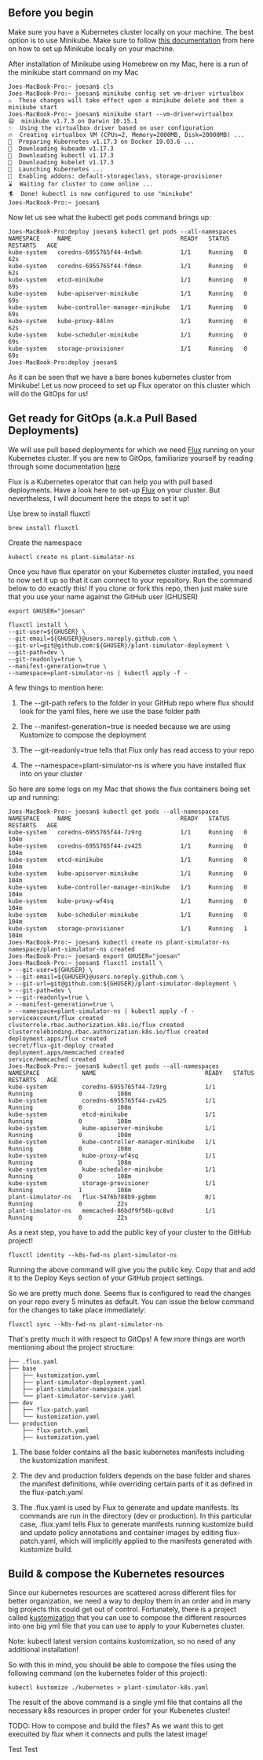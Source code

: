 ## Before you begin

Make sure you have a Kubernetes cluster locally on your machine. The best option is to use Minikube. Make sure to follow [this documentation](https://kubernetes.io/docs/tasks/tools/install-minikube/)
from here on how to set up Minikube locally on your machine.

After installation of Minikube using Homebrew on my Mac, here is a run of the minikube start command on my Mac

```
Joes-MacBook-Pro:~ joesan$ cls
Joes-MacBook-Pro:~ joesan$ minikube config set vm-driver virtualbox
⚠️  These changes will take effect upon a minikube delete and then a minikube start
Joes-MacBook-Pro:~ joesan$ minikube start --vm-driver=virtualbox
😄  minikube v1.7.3 on Darwin 10.15.1
✨  Using the virtualbox driver based on user configuration
🔥  Creating virtualbox VM (CPUs=2, Memory=2000MB, Disk=20000MB) ...
🐳  Preparing Kubernetes v1.17.3 on Docker 19.03.6 ...
💾  Downloading kubeadm v1.17.3
💾  Downloading kubectl v1.17.3
💾  Downloading kubelet v1.17.3
🚀  Launching Kubernetes ...
🌟  Enabling addons: default-storageclass, storage-provisioner
⌛  Waiting for cluster to come online ...
🏄  Done! kubectl is now configured to use "minikube"
Joes-MacBook-Pro:~ joesan$
```

Now let us see what the kubectl get pods command brings up:

```
Joes-MacBook-Pro:deploy joesan$ kubectl get pods --all-namespaces
NAMESPACE     NAME                               READY   STATUS    RESTARTS   AGE
kube-system   coredns-6955765f44-4n5wh           1/1     Running   0          62s
kube-system   coredns-6955765f44-fdmsn           1/1     Running   0          62s
kube-system   etcd-minikube                      1/1     Running   0          69s
kube-system   kube-apiserver-minikube            1/1     Running   0          69s
kube-system   kube-controller-manager-minikube   1/1     Running   0          69s
kube-system   kube-proxy-84lnn                   1/1     Running   0          62s
kube-system   kube-scheduler-minikube            1/1     Running   0          69s
kube-system   storage-provisioner                1/1     Running   0          69s
Joes-MacBook-Pro:deploy joesan$
```

As it can be seen that we have a bare bones kubernetes cluster from Minikube! Let us now proceed to set up Flux operator on this cluster which will do the GitOps for us!

## Get ready for GitOps (a.k.a Pull Based Deployments)

We will use pull based deployments for which we need [Flux](https://github.com/fluxcd/flux) running on your Kubernetes cluster. If you are new to GitOps, familiarize yourself by reading through some documentation [here](gitops.tech)

Flux is a Kubernetes operator that can help you with pull based deployments. Have a look here to set-up [Flux](https://docs.fluxcd.io/en/latest/tutorials/get-started.html) on your cluster. But nevertheless, I will document here the steps to set it up!

Use brew to install fluxctl

```
brew install fluxctl
```

Create the namespace

```
kubectl create ns plant-simulator-ns
```

Once you have flux operator on your Kubernetes cluster installed, you need to now set it up so that it can connect to your repository. Run the command below to do exactly this! If you clone or fork this repo, then just make sure that you use your name against the GitHub user (GHUSER)

```
export GHUSER="joesan"

fluxctl install \
--git-user=${GHUSER} \
--git-email=${GHUSER}@users.noreply.github.com \
--git-url=git@github.com:${GHUSER}/plant-simulator-deployment \
--git-path=dev \
--git-readonly=true \
--manifest-generation=true \
--namespace=plant-simulator-ns | kubectl apply -f -
```

A few things to mention here:

1. The --git-path refers to the folder in your GitHub repo where flux should look for the yaml files, here we use the base folder path

2. The --manifest-generation=true is needed because we are using Kustomize to compose the deployment

3. The --git-readonly=true tells that Flux only has read access to your repo

4. The --namespace=plant-simulator-ns is where you have installed flux into on your cluster

So here are some logs on my Mac that shows the flux containers being set up and running:

```
Joes-MacBook-Pro:~ joesan$ kubectl get pods --all-namespaces
NAMESPACE     NAME                               READY   STATUS    RESTARTS   AGE
kube-system   coredns-6955765f44-7z9rg           1/1     Running   0          104m
kube-system   coredns-6955765f44-zv425           1/1     Running   0          104m
kube-system   etcd-minikube                      1/1     Running   0          104m
kube-system   kube-apiserver-minikube            1/1     Running   0          104m
kube-system   kube-controller-manager-minikube   1/1     Running   0          104m
kube-system   kube-proxy-wf4sq                   1/1     Running   0          104m
kube-system   kube-scheduler-minikube            1/1     Running   0          104m
kube-system   storage-provisioner                1/1     Running   1          104m
Joes-MacBook-Pro:~ joesan$ kubectl create ns plant-simulator-ns
namespace/plant-simulator-ns created
Joes-MacBook-Pro:~ joesan$ export GHUSER="joesan"
Joes-MacBook-Pro:~ joesan$ fluxctl install \
> --git-user=${GHUSER} \
> --git-email=${GHUSER}@users.noreply.github.com \
> --git-url=git@github.com:${GHUSER}/plant-simulator-deployment \
> --git-path=dev \
> --git-readonly=true \
> --manifest-generation=true \
> --namespace=plant-simulator-ns | kubectl apply -f -
serviceaccount/flux created
clusterrole.rbac.authorization.k8s.io/flux created
clusterrolebinding.rbac.authorization.k8s.io/flux created
deployment.apps/flux created
secret/flux-git-deploy created
deployment.apps/memcached created
service/memcached created
Joes-MacBook-Pro:~ joesan$ kubectl get pods --all-namespaces
NAMESPACE            NAME                               READY   STATUS              RESTARTS   AGE
kube-system          coredns-6955765f44-7z9rg           1/1     Running             0          108m
kube-system          coredns-6955765f44-zv425           1/1     Running             0          108m
kube-system          etcd-minikube                      1/1     Running             0          108m
kube-system          kube-apiserver-minikube            1/1     Running             0          108m
kube-system          kube-controller-manager-minikube   1/1     Running             0          108m
kube-system          kube-proxy-wf4sq                   1/1     Running             0          108m
kube-system          kube-scheduler-minikube            1/1     Running             0          108m
kube-system          storage-provisioner                1/1     Running             1          108m
plant-simulator-ns   flux-5476b788b9-pgbmm              0/1     Running             0          22s
plant-simulator-ns   memcached-86bdf9f56b-qc8vd         1/1     Running             0          22s
```

As a next step, you have to add the public key of your cluster to the GitHub project! 

```
fluxctl identity --k8s-fwd-ns plant-simulator-ns
```

Running the above command will give you the public key. Copy that and add it to the Deploy Keys section of your GitHub project settings. 

So we are pretty much done. Seems flux is configured to read the changes on your repo every 5 minutes as default. You can issue the below command for the changes to take place immediately:

```
fluxctl sync --k8s-fwd-ns plant-simulator-ns
```

That's pretty much it with respect to GitOps! A few more things are worth mentioning about the project structure:

```
├── .flux.yaml
├── base
│   ├── kustomization.yaml
│   ├── plant-simulator-deployment.yaml
│   ├── plant-simulator-namespace.yaml
│   └── plant-simulator-service.yaml
├── dev
│   ├── flux-patch.yaml
│   └── kustomization.yaml
└── production
    ├── flux-patch.yaml
    ├── kustomization.yaml
```

1. The base folder contains all the basic kubernetes manifests including the kustomization manifest.

2. The dev and production folders depends on the base folder and shares the manifest definitions, while overriding certain parts of it as defined in the flux-patch.yaml

3. The .flux.yaml is used by Flux to generate and update manifests. Its commands are run in the directory (dev or production). In this particular case, .flux.yaml tells Flux to generate manifests running kustomize build and update policy annotations and container images by editing flux-patch.yaml, which will implicitly applied to the manifests generated with kustomize build.

## Build & compose the Kubernetes resources
Since our kubernetes resources are scattered across different files for better organization, we need a way to deploy them in an order and in many big projects this could get out of control. Fortunately, there is a project called [kustomization](https://github.com/kubernetes-sigs/kustomize) that you can use to compose the different resources into one big yml file that you can use to apply to your Kubernetes cluster.

Note: kubectl latest version contains kustomization, so no need of any additional installation!

So with this in mind, you should be able to compose the files using the following command (on the kubernetes folder of this project):

```
kubectl kustomize ./kubernetes > plant-simulator-k8s.yaml
```

The result of the above command is a single yml file that contains all the necessary k8s resources in proper order for your Kubenetes cluster!

TODO: How to compose and build the files? As we want this to get execuited by flux when it connects and pulls the latest image!

Test Test
